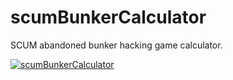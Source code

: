 # scumBunkerCalculator
SCUM  abandoned bunker hacking game calculator.


[![scumBunkerCalculator](https://i.ytimg.com/vi/ZhYjPJ-eP3c/maxresdefault.jpg)](https://youtu.be/ZhYjPJ-eP3c "scumBunkerCalculator")
